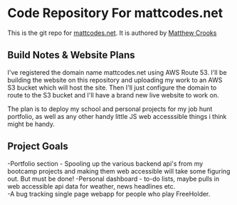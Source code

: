 # Code Repository For mattcodes.net
This is the git repo for [mattcodes.net](mattcodes.net).
It is authored by [Matthew Crooks](https://github.com/mcrooks65)

## Build Notes & Website Plans
I've registered the domain name mattcodes.net using AWS Route 53. I'll be building the website on this repository and uploading my work to an AWS S3 bucket which will host the site.  Then I'll just configure the domain to route to the S3 bucket and I'll have a brand new live website to work on.

The plan is to deploy my school and personal projects for my job hunt portfolio, as well as any other handy little JS web accesssible things i think might be handy.

## Project Goals
-Portfolio section - Spooling up the various backend api's from my bootcamp projects and making them web accessible will take some figuring out.  But must be done!
-Personal dashboard - to-do lists, maybe pulls in web accessible api data for weather, news headlines etc.  
-A bug tracking single page webapp for people who play FreeHolder.